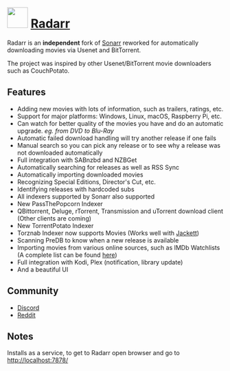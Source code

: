 # <img src="https://cdn.rawgit.com/JourneyOver/chocolatey-packages/475edf21f7a9a51c8bc5aabfb123bd8e41101f73/icons/radarr.png" width="48" height="48"/> [Radarr](https://chocolatey.org/packages/radarr)

Radarr is an **independent** fork of [Sonarr](https://github.com/Sonarr/Sonarr) reworked for automatically downloading movies via Usenet and BitTorrent.

The project was inspired by other Usenet/BitTorrent movie downloaders such as CouchPotato.

## Features

-   Adding new movies with lots of information, such as trailers, ratings, etc.
-   Support for major platforms: Windows, Linux, macOS, Raspberry Pi, etc.
-   Can watch for better quality of the movies you have and do an automatic upgrade. _eg. from DVD to Blu-Ray_
-   Automatic failed download handling will try another release if one fails
-   Manual search so you can pick any release or to see why a release was not downloaded automatically
-   Full integration with SABnzbd and NZBGet
-   Automatically searching for releases as well as RSS Sync
-   Automatically importing downloaded movies
-   Recognizing Special Editions, Director's Cut, etc.
-   Identifying releases with hardcoded subs
-   All indexers supported by Sonarr also supported
-   New PassThePopcorn Indexer
-   QBittorrent, Deluge, rTorrent, Transmission and uTorrent download client (Other clients are coming)
-   New TorrentPotato Indexer
-   Torznab Indexer now supports Movies (Works well with [Jackett](https://github.com/Jackett/Jackett))
-   Scanning PreDB to know when a new release is available
-   Importing movies from various online sources, such as IMDb Watchlists (A complete list can be found [here](https://github.com/Radarr/Radarr/issues/114))
-   Full integration with Kodi, Plex (notification, library update)
-   And a beautiful UI

## Community

-   [Discord](https://discord.gg/AD3UP37)
-   [Reddit](https://www.reddit.com/r/radarr)

## Notes

Installs as a service, to get to Radarr open browser and go to <http://localhost:7878/>
